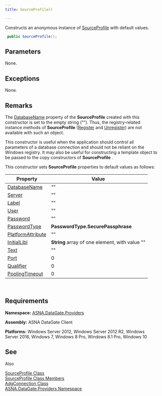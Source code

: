 ```yaml
---
title: SourceProfile()

---
```


Constructs an anonymous instance of [ SourceProfile](source-profile-class.html) with default values.

```cs
 public SourceProfile();
```


## Parameters

None.
## Exceptions

None.
## Remarks

The [DatabaseName](source-profile-class-database-name-property.html) property of the **SourceProfile** created with this constructor is set to the empty string (""). Thus, the registry-related instance methods of **SourceProfile** ([Register](source-profile-class-register-method.html) and [Unregister](source-profile-class-unregister-method.html)) are not available with such an object. 

This constructor is useful when the application should control all parameters of a database connection and should not be reliant on the Windows registry. It may also be useful for constructing a template object to be passed to the copy constructors of **SourceProfile** .

This constructor sets **SourceProfile** properties to default values as follows: 
<br />



| Property | Value |
| ---- | ---- |
| [ DatabaseName](source-profile-class-database-name-property.html) | "" |
| [Server](source-profile-class-server-property.html) | "" |
| [Label](source-profile-class-label-property.html) | "" |
| [User](source-profile-class-user-property.html) | "" |
| [Password](source-profile-class-password-property.html) | "" |
| [PasswordType](source-profile-class-password-type-property.html) | **PasswordType.SecurePassphrase** |
| [PlatformAttribute](source-profile-class-platform-attribute-property.html) | "" |
| [InitialLibl](source-profile-class-initial-libl-property.html) | **String** array of one element, with value "" |
| [Text](source-profile-class-text-property.html) | "" |
| [Port](source-profile-class-port-property.html) | 0 |
| [Qualifier](source-profile-class-qualifier-property.html) | 0 |
| [PoolingTimeout](source-profile-class-pooling-timeout-property.html) | 0 |



<br />

## Requirements

<span> **Namespace:** [ ASNA.DataGate.Providers](datagate-providers-namespace.html) </span> 

<span> **Assembly:** ASNA DataGate Client</span> 

<span> **Platforms:** Windows Server 2012, Windows Server 2012 R2, Windows Server 2016, Windows 7, Windows 8 Pro, Windows 8.1 Pro, Windows 10</span> 
## See 
Also


[SourceProfile Class](source-profile-class.html) <br />[SourceProfile Class Members](source-profile-members.html)<br />[AdgConnection Class](adg-connection-class.html)<br />[ASNA.DataGate.Providers Namespace](datagate-providers-namespace.html)

